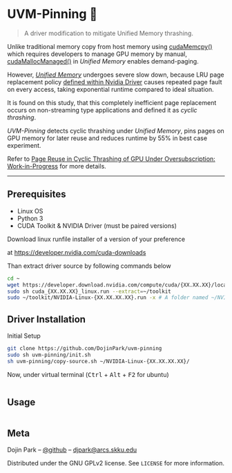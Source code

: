 # UVM-Pinning 🌼

> A driver modification to mitigate Unified Memory thrashing.

Unlike traditional memory copy from host memory using [cudaMemcpy()](https://docs.nvidia.com/cuda/cuda-runtime-api/group__CUDART__MEMORY.html#group__CUDART__MEMORY_1gc263dbe6574220cc776b45438fc351e8) which requires developers to manage GPU memory by manual, [cudaMallocManaged()](https://docs.nvidia.com/cuda/cuda-runtime-api/group__CUDART__MEMORY.html#group__CUDART__MEMORY_1gd228014f19cc0975ebe3e0dd2af6dd1b) in *Unified Memory* enables demand-paging.

However, [*Unified Memory*](https://www.nextplatform.com/2019/01/24/unified-memory-the-final-piece-of-the-gpu-programming-puzzle/) undergoes severe slow down, because LRU page replacement policy [defined within Nvidia Driver](https://www.nvidia.com/en-us/geforce/forums/discover/272966/source-code-for-unified-memory-driver-nvidia-uvm-ko-/) causes repeated page fault on every access, taking exponential runtime compared to ideal situation.

It is found on this study, that this completely inefficient page replacement occurs on non-streaming type applications and defined it as *cyclic thrashing*.

*UVM-Pinning* detects cyclic thrashing under *Unified Memory*, pins pages on GPU memory for later reuse and reduces runtime by 55% in best case experiment.

Refer to [Page Reuse in Cyclic Thrashing of GPU Under Oversubscription: Work-in-Progress](DojinPark_CASES2020.pdf) for more details.

---


## Prerequisites
- Linux OS
- Python 3
- CUDA Toolkit & NVIDIA Driver (must be paired versions)

Download linux runfile installer of a version of your preference

at https://developer.nvidia.com/cuda-downloads

Than extract driver source by following commands below

```sh
cd ~
wget https://developer.download.nvidia.com/compute/cuda/{XX.XX.XX}/local_installers/cuda_{XX.XX.XX}_linux.run
sudo sh cuda_{XX.XX.XX}_linux.run --extract=~/toolkit
sudo ~/toolkit/NVIDIA-Linux-{XX.XX.XX.XX}.run -x # A folder named ~/NVIDIA-Linux-{XX.XX.XX.XX} should be created.
```

## Driver Installation
Initial Setup
```sh
git clone https://github.com/DojinPark/uvm-pinning
sudo sh uvm-pinning/init.sh
sh uvm-pinning/copy-source.sh ~/NVIDIA-Linux-{XX.XX.XX.XX}/
```

Now, under virtual terminal (<kbd>Ctrl</kbd> + <kbd>Alt</kbd> + <kbd>F2</kbd> for ubuntu)

```sh

```
## Usage

```sh
```


## Meta

Dojin Park – [@github](https://github.com/DojinPark) – djpark@arcs.skku.edu

Distributed under the GNU GPLv2 license. See ``LICENSE`` for more information.

